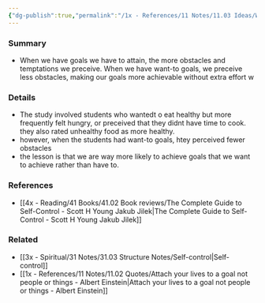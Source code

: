 ```yaml
---
{"dg-publish":true,"permalink":"/1x - References/11 Notes/11.03 Ideas/Want-to goals are more achievable than have-to goals/","title":"Want-to goals are more achievable than have-to goals","noteIcon":"","created":"2023-04-22T19:27:56.000+03:00","updated":"2024-02-14T20:18:21.391+03:00"}
---
```



### Summary
- When we have goals we have to attain, the more obstacles and temptations we preceive. When we have want-to goals, we preceive less obstacles, making our goals more achievable without extra effort   w

### Details
- The study involved students who wantedt o eat healthy but more frequently felt hungry, or preceived that they didnt have time to cook. they also rated unhealthy food as more healthy.
- however, when the students had want-to goals, htey perceived fewer obstacles
- the lesson is that we are way more likely to achieve goals that we want to achieve rather than have to.

### References
- [[4x - Reading/41 Books/41.02 Book reviews/The Complete Guide to Self-Control - Scott H Young Jakub Jilek\|The Complete Guide to Self-Control - Scott H Young Jakub Jilek]]

### Related
- [[3x - Spiritual/31 Notes/31.03 Structure Notes/Self-control\|Self-control]]
- [[1x - References/11 Notes/11.02 Quotes/Attach your lives to a goal not people or things - Albert Einstein\|Attach your lives to a goal not people or things - Albert Einstein]]